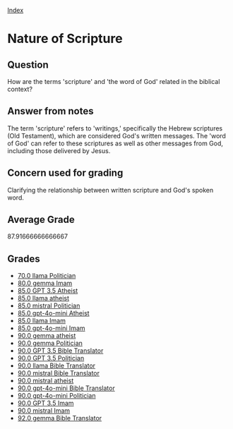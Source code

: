 
[Index](../../index.md)
# Nature of Scripture
## Question
How are the terms 'scripture' and 'the word of God' related in the biblical context?

## Answer from notes
The term 'scripture' refers to 'writings,' specifically the Hebrew scriptures (Old Testament), which are considered God's written messages. The 'word of God' can refer to these scriptures as well as other messages from God, including those delivered by Jesus.

## Concern used for grading
Clarifying the relationship between written scripture and God's spoken word.

## Average Grade
87.91666666666667

## Grades
 * [70.0 llama Politician](../answers/llama_Politician/Nature_of_Scripture.md)
 * [80.0 gemma Imam](../answers/gemma_Imam/Nature_of_Scripture.md)
 * [85.0 GPT 3.5 Atheist](../answers/GPT_3.5_Atheist/Nature_of_Scripture.md)
 * [85.0 llama atheist](../answers/llama_atheist/Nature_of_Scripture.md)
 * [85.0 mistral Politician](../answers/mistral_Politician/Nature_of_Scripture.md)
 * [85.0 gpt-4o-mini Atheist](../answers/gpt-4o-mini_Atheist/Nature_of_Scripture.md)
 * [85.0 llama Imam](../answers/llama_Imam/Nature_of_Scripture.md)
 * [85.0 gpt-4o-mini Imam](../answers/gpt-4o-mini_Imam/Nature_of_Scripture.md)
 * [90.0 gemma atheist](../answers/gemma_atheist/Nature_of_Scripture.md)
 * [90.0 gemma Politician](../answers/gemma_Politician/Nature_of_Scripture.md)
 * [90.0 GPT 3.5 Bible Translator](../answers/GPT_3.5_Bible_Translator/Nature_of_Scripture.md)
 * [90.0 GPT 3.5 Politician](../answers/GPT_3.5_Politician/Nature_of_Scripture.md)
 * [90.0 llama Bible Translator](../answers/llama_Bible_Translator/Nature_of_Scripture.md)
 * [90.0 mistral Bible Translator](../answers/mistral_Bible_Translator/Nature_of_Scripture.md)
 * [90.0 mistral atheist](../answers/mistral_atheist/Nature_of_Scripture.md)
 * [90.0 gpt-4o-mini Bible Translator](../answers/gpt-4o-mini_Bible_Translator/Nature_of_Scripture.md)
 * [90.0 gpt-4o-mini Politician](../answers/gpt-4o-mini_Politician/Nature_of_Scripture.md)
 * [90.0 GPT 3.5 Imam](../answers/GPT_3.5_Imam/Nature_of_Scripture.md)
 * [90.0 mistral Imam](../answers/mistral_Imam/Nature_of_Scripture.md)
 * [92.0 gemma Bible Translator](../answers/gemma_Bible_Translator/Nature_of_Scripture.md)
